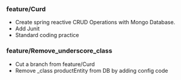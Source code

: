 ### feature/Curd

* Create spring reactive CRUD Operations with Mongo Database.
* Add Junit
* Standard coding practice

### feature/Remove_underscore_class

* Cut a branch from feature/Curd
* Remove _class productEntity from DB by adding config code







